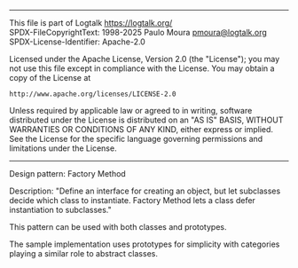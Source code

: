 ________________________________________________________________________

This file is part of Logtalk <https://logtalk.org/>  
SPDX-FileCopyrightText: 1998-2025 Paulo Moura <pmoura@logtalk.org>  
SPDX-License-Identifier: Apache-2.0

Licensed under the Apache License, Version 2.0 (the "License");
you may not use this file except in compliance with the License.
You may obtain a copy of the License at

    http://www.apache.org/licenses/LICENSE-2.0

Unless required by applicable law or agreed to in writing, software
distributed under the License is distributed on an "AS IS" BASIS,
WITHOUT WARRANTIES OR CONDITIONS OF ANY KIND, either express or implied.
See the License for the specific language governing permissions and
limitations under the License.
________________________________________________________________________


Design pattern:
	Factory Method

Description:
	"Define an interface for creating an object, but let subclasses
	decide which class to instantiate. Factory Method lets a class
	defer instantiation to subclasses."

This pattern can be used with both classes and prototypes.

The sample implementation uses prototypes for simplicity with categories
playing a similar role to abstract classes.
